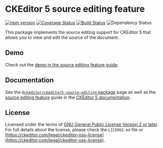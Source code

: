 CKEditor 5 source editing feature
=================================

[![npm version](https://badge.fury.io/js/%40ckeditor%2Fckeditor5-source-editing.svg)](https://www.npmjs.com/package/@ckeditor/ckeditor5-source-editing)
[![Coverage Status](https://coveralls.io/repos/github/ckeditor/ckeditor5/badge.svg?branch=master)](https://coveralls.io/github/ckeditor/ckeditor5?branch=master)
[![Build Status](https://travis-ci.com/ckeditor/ckeditor5.svg?branch=master)](https://app.travis-ci.com/github/ckeditor/ckeditor5)
![Dependency Status](https://img.shields.io/librariesio/release/npm/@ckeditor/ckeditor5-source-editing)

This package implements the source editing support for CKEditor 5 that allows you to view and edit the source of the document.

## Demo

Check out the [demo in the source editing feature guide](https://ckeditor.com/docs/ckeditor5/latest/features/html/source-editing.html#demo).

## Documentation

See the [`@ckeditor/ckeditor5-source-editing` package](https://ckeditor.com/docs/ckeditor5/latest/api/source-editing.html) page as well as the [source editing feature](https://ckeditor.com/docs/ckeditor5/latest/features/html/source-editing.html) guide in the [CKEditor 5 documentation](https://ckeditor.com/docs/ckeditor5/latest/).

## License

Licensed under the terms of [GNU General Public License Version 2 or later](http://www.gnu.org/licenses/gpl.html). For full details about the license, please check the `LICENSE.md` file or [https://ckeditor.com/legal/ckeditor-oss-license](https://ckeditor.com/legal/ckeditor-oss-license).
